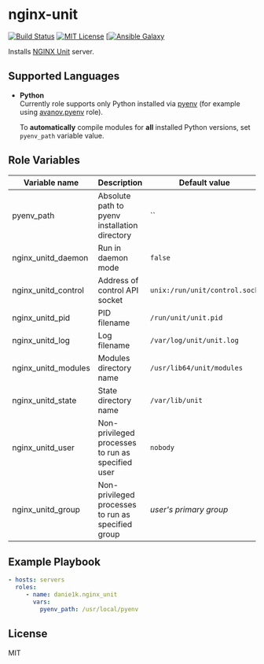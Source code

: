 nginx-unit
==========

[![Build Status](https://img.shields.io/travis/danie1k/ansible-role-nginx-unit)][1]
[![MIT License](https://img.shields.io/github/license/danie1k/ansible-role-nginx-unit)][2]
[[![Ansible Galaxy](https://img.shields.io/badge/galaxy-nginx__unit-660198.svg)][3]

Installs [NGINX Unit](https://unit.nginx.org/) server.

Supported Languages
-------------------

* **Python**  
    Currently role supports only Python installed via [pyenv](https://github.com/pyenv/pyenv) (for example using [avanov.pyenv](https://galaxy.ansible.com/avanov/pyenv) role).

    To **automatically** compile modules for **all** installed Python versions, set `pyenv_path` variable value.

Role Variables
--------------

| Variable name | Description | Default value |
|---------------------|-------------|---|
| pyenv_path          | Absolute path to pyenv installation directory      | ``                            |
| nginx_unitd_daemon  | Run in daemon mode                                 | `false`                       |
| nginx_unitd_control | Address of control API socket                      | `unix:/run/unit/control.sock` |
| nginx_unitd_pid     | PID filename                                       | `/run/unit/unit.pid`          |
| nginx_unitd_log     | Log filename                                       | `/var/log/unit/unit.log`      |
| nginx_unitd_modules | Modules directory name                             | `/usr/lib64/unit/modules`     |
| nginx_unitd_state   | State directory name                               | `/var/lib/unit`               |
| nginx_unitd_user    | Non-privileged processes to run as specified user  | `nobody`                      |
| nginx_unitd_group   | Non-privileged processes to run as specified group | _user's primary group_        |


Example Playbook
----------------

```yaml
- hosts: servers
  roles:
     - name: danie1k.nginx_unit
       vars:
         pyenv_path: /usr/local/pyenv
```

License
-------

MIT

[1]: http://travis-ci.org/danie1k/ansible-role-nginx-unit
[2]: https://github.com/danie1k/ansible-role-nginx-unit/blob/master/LICENSE
[3]: https://galaxy.ansible.com/danie1k/nginx_unit
